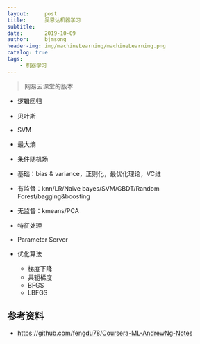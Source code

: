 ```yaml
---
layout:     post
title:      吴恩达机器学习
subtitle:   
date:       2019-10-09
author:     bjmsong
header-img: img/machineLearning/machineLearning.png
catalog: true
tags:
    - 机器学习
---
```

>网易云课堂的版本 


- 逻辑回归
- 贝叶斯
- SVM
- 最大熵
- 条件随机场

- 基础：bias & variance，正则化，最优化理论，VC维
- 有监督：knn/LR/Naive bayes/SVM/GBDT/Random Forest/bagging&boosting
- 无监督：kmeans/PCA
- 特征处理
- Parameter Server
- 优化算法
    - 梯度下降
    - 共轭梯度
    - BFGS
    - LBFGS
    


## 参考资料
- https://github.com/fengdu78/Coursera-ML-AndrewNg-Notes




